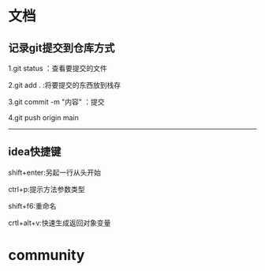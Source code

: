 # 文档
## 记录git提交到仓库方式
1.git status ：查看要提交的文件

2.git add . :将要提交的东西放到栈存

3.git commit -m "内容" ：提交

4.git push origin main

---
## idea快捷键
shift+enter:另起一行从头开始

ctrl+p:提示方法参数类型

shift+f6:重命名

crtl+alt+v:快速生成返回对象变量
# community
